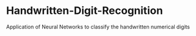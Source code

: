 # Handwritten-Digit-Recognition
Application of Neural Networks to classify the handwritten numerical digits
